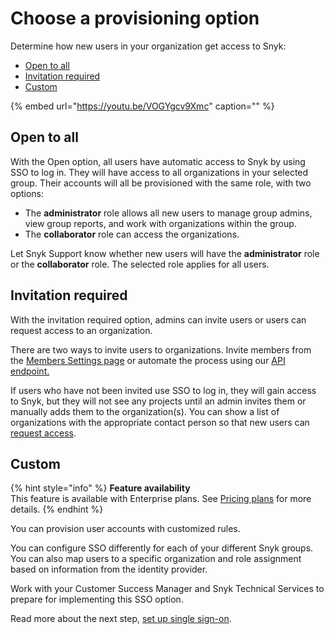 # Choose a provisioning option

Determine how new users in your organization get access to Snyk:

* [Open to all](choose-a-provisioning-option.md)
* [Invitation required](choose-a-provisioning-option.md)
* [Custom](choose-a-provisioning-option.md)

{% embed url="https://youtu.be/VOGYgcv9Xmc" caption="" %}

## Open to all

With the Open option, all users have automatic access to Snyk by using SSO to log in. They will have access to all organizations in your selected group. Their accounts will all be provisioned with the same role, with two options:

* The **administrator** role allows all new users to manage group admins, view group reports, and work with organizations within the group.
* The **collaborator** role can access the organizations.

Let Snyk Support know whether new users will have the **administrator** role or the **collaborator** role. The selected role applies for all users.

## Invitation required

With the invitation required option, admins can invite users or users can request access to an organization.

There are two ways to invite users to organizations. Invite members from the [Members Settings page](https://snyk.gitbook.io/user-docs/user-and-group-management/managing-groups-and-organizations/invite-and-collaborate-with-team-members) or automate the process using our [API endpoint.](https://snyk.docs.apiary.io/#reference/organizations/user-invitation-to-organization/invite-users)

If users who have not been invited use SSO to log in, they will gain access to Snyk, but they will not see any projects until an admin invites them or manually adds them to the organization\(s\). You can show a list of organizations with the appropriate contact person so that new users can [request access](https://snyk.gitbook.io/user-docs/user-and-group-management/managing-users-and-permissions/organization-access-requests).

## Custom

{% hint style="info" %}
**Feature availability**  
This feature is available with Enterprise plans. See [Pricing plans](https://snyk.io/plans/) for more details.
{% endhint %}

You can provision user accounts with customized rules.

You can configure SSO differently for each of your different Snyk groups. You can also map users to a specific organization and role assignment based on information from the identity provider.

Work with your Customer Success Manager and Snyk Technical Services to prepare for implementing this SSO option.

Read more about the next step, [set up single sign-on](https://support.snyk.io/hc/en-us/articles/360017753618).

